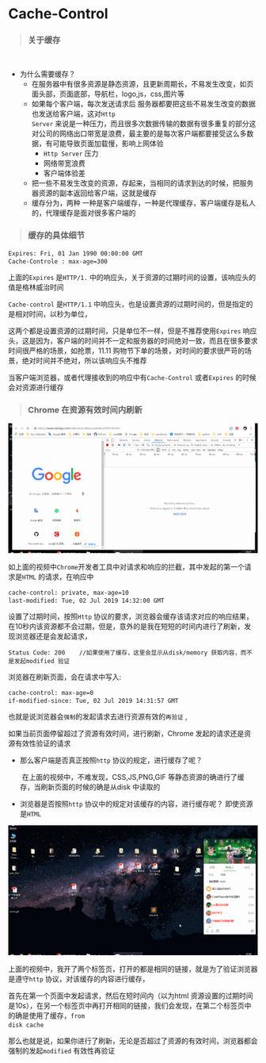 # Cache-Control



> ### 关于缓存

​	

* 为什么需要缓存？
  * 在服务器中有很多资源是静态资源，且更新周期长，不易发生改变，如页面头部，页面底部，导航栏，logo,js，css,图片等
  * 如果每个客户端，每次发送请求后 服务器都要把这些不易发生改变的数据也发送给客户端，这对<code>Http Server</code> 来说是一种压力，而且很多次数据传输的数据有很多重复的部分这对公司的网络出口带宽是浪费，最主要的是每次客户端都要接受这么多数据，有可能导致页面加载慢，影响上网体验
    * <code>Http Server</code> 压力
    * 网络带宽浪费
    * 客户端体验差
  * 把一些不易发生改变的资源，存起来，当相同的请求到达的时候，把服务器资源的副本返回给客户端，这就是缓存
  * 缓存分为，两种 一种是客户端缓存，一种是代理缓存，客户端缓存是私人的，代理缓存是面对很多客户端的







> ###  缓存的具体细节





```http
Expires: Fri, 01 Jan 1990 00:00:00 GMT
Cache-Controle : max-age=300
```



上面的<code>Expires</code> 是<code>HTTP/1.</code> 中的响应头，关于资源的过期时间的设置，该响应头的值是格林威治时间

<code>Cache-control</code> 是<code>HTTP/1.1</code> 中响应头，也是设置资源的过期时间的，但是指定的是相对时间，以秒为单位，

这两个都是设置资源的过期时间，只是单位不一样，但是不推荐使用<code>Expires</code>  响应头，这是因为，客户端的时间并不一定和服务器的时间绝对一致，而且在很多要求时间很严格的场景，如抢票，11.11 购物节下单的场景，对时间的要求很严苛的场景，绝对时间并不绝对，所以该响应头不推荐



当客户端浏览器，或者代理接收到的响应中有<code>Cache-Control</code> 或者<code>Expires</code> 的时候会对资源进行缓存







> ### Chrome 在资源有效时间内刷新



<img src='../gif/referesh.gif'>





如上面的视频中<code>Chrome</code>开发者工具中对请求和响应的拦截，其中发起的第一个请求是<code>HTML</code> 的请求，在响应中

```http
cache-control: private, max-age=10
last-modified: Tue, 02 Jul 2019 14:32:00 GMT
```

设置了过期时间，按照<code>Http</code>  协议的要求，浏览器会缓存该请求对应的响应结果，在10秒内该资源都不会过期，但是，意外的是我在短短的时间内进行了刷新，发现浏览器还是会发起请求，

```http
Status Code: 200 	//如果使用了缓存，这里会显示从disk/memory 获取内容，而不是发起modified 验证
```

浏览器在刷新页面，会在请求中写入:

```http
cache-control: max-age=0
if-modified-since: Tue, 02 Jul 2019 14:31:57 GMT
```

也就是说浏览器会<code>强制</code>的发起请求去进行资源有效的<code>再验证</code> , 

如果当前页面停留超过了资源有效时间，进行刷新，Chrome 发起的请求还是资源有效性验证的请求





* 那么客户端是否真正按照<code>http</code> 协议的规定，进行缓存了呢？

  ​	在上面的视频中，不难发现，CSS,JS,PNG,GIF 等静态资源的确进行了缓存，当刷新页面的时候的确是从disk	中读取的





* 浏览器是否按照<code>http</code> 协议中的规定对该缓存的内容，进行缓存呢？ 即使资源是<code>HTML</code>



<img src='../gif/maxAge.gif'>



上面的视频中，我开了两个标签页，打开的都是相同的链接，就是为了验证浏览器是遵守<code>http</code> 协议，对该缓存的内容进行缓存，

首先在第一个页面中发起请求，然后在短时间内（以为html 资源设置的过期时间是10s），在另一个标签页中再打开相同的链接，我们会发现，在第二个标签页中的确是使用了缓存，<code>from disk cache</code> 



那么也就是说，如果你进行了刷新，无论是否超过了资源的有效时间，浏览器都会强制的发起<code>modified</code> 有效性再验证

